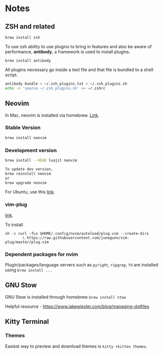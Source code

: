 # Notes
## ZSH and related

```shell
brew install zsh
```

To use zsh ability to use plugins to bring in features and also be aware of performance,
**antibody**, a framework is used to install plugins. 

```shell
brew install antibody
```
All plugins necessary go inside a text file and that file is bundled to a shell script. 

```bash
antibody bundle < ~/.zsh_plugins.txt > ~/.zsh_plugins.sh
echo -n 'source ~/.zsh_plugins.sh' >> ~/.zshrc
```

## Neovim

In Mac, neovim is installed via homebrew. [Link](https://github.com/neovim/neovim/wiki/Installing-Neovim#homebrew-on-macos-or-linux).

### Stable Version

```bash
brew install neovim
```

### Development version

```bash
brew install --HEAD luajit neovim

To update dev version,
brew reinstall neovim
or
brew upgrade neovim
```

For Ubuntu, use this [link](https://github.com/neovim/neovim/wiki/Installing-Neovim#ubuntu).

### vim-plug
[link](https://github.com/junegunn/vim-plug).

To install

```shell
sh -c curl -fLo $HOME/.config/nvim/autoload/plug.vim --create-dirs
        \ https://raw.githubusercontent.com/junegunn/vim-plug/master/plug.vim
```

### Dependent packages for nvim
Plugin/packages/language servers such as `pyright`, `ripgrep`, `fd` are installed using `brew install ...`

## GNU Stow

GNU Stow is installed through homebrew `brew install stow`

Helpful resource - https://www.jakewiesler.com/blog/managing-dotfiles

## Kitty Terminal

### Themes
Easiest way to preview and download themes is `kitty +kitten themes`.



